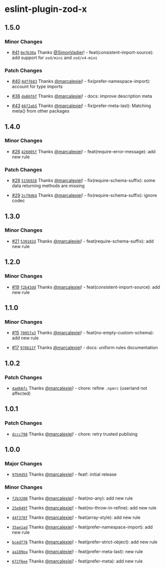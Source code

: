 # eslint-plugin-zod-x

## 1.5.0

### Minor Changes

- [#41](https://github.com/marcalexiei/eslint-plugin-zod-x/pull/41) [`0e7b30a`](https://github.com/marcalexiei/eslint-plugin-zod-x/commit/0e7b30aeddacdcc37308dd741af5a280a6646214) Thanks [@SimonVadier](https://github.com/SimonVadier)! - feat(consistent-import-source): add support for `zod/mini` and `zod/v4-mini`

### Patch Changes

- [#40](https://github.com/marcalexiei/eslint-plugin-zod-x/pull/40) [`8dff683`](https://github.com/marcalexiei/eslint-plugin-zod-x/commit/8dff6836adbf9a22952a498f180c58d214404053) Thanks [@marcalexiei](https://github.com/marcalexiei)! - fix(prefer-namespace-import): account for type imports

- [#36](https://github.com/marcalexiei/eslint-plugin-zod-x/pull/36) [`da86f6f`](https://github.com/marcalexiei/eslint-plugin-zod-x/commit/da86f6f84cbb91cca411d281402d57a4c1fcd261) Thanks [@marcalexiei](https://github.com/marcalexiei)! - docs: improve description meta

- [#43](https://github.com/marcalexiei/eslint-plugin-zod-x/pull/43) [`66f2ab5`](https://github.com/marcalexiei/eslint-plugin-zod-x/commit/66f2ab56674853d0fb580b2d153c990a1416088e) Thanks [@marcalexiei](https://github.com/marcalexiei)! - fix(prefer-meta-last): Matching meta() from other packages

## 1.4.0

### Minor Changes

- [#26](https://github.com/marcalexiei/eslint-plugin-zod-x/pull/26) [`426005f`](https://github.com/marcalexiei/eslint-plugin-zod-x/commit/426005f3ca646051309968ad38131a25908a3628) Thanks [@marcalexiei](https://github.com/marcalexiei)! - feat(require-error-message): add new rule

### Patch Changes

- [#28](https://github.com/marcalexiei/eslint-plugin-zod-x/pull/28) [`5156928`](https://github.com/marcalexiei/eslint-plugin-zod-x/commit/5156928b8fe2713e193d1f7a8d46f3d031a0c09a) Thanks [@marcalexiei](https://github.com/marcalexiei)! - fix(require-schema-suffix): some data returning methods are missing

- [#29](https://github.com/marcalexiei/eslint-plugin-zod-x/pull/29) [`2cf9d64`](https://github.com/marcalexiei/eslint-plugin-zod-x/commit/2cf9d64f641e00fc632151a93583cb2735eca900) Thanks [@marcalexiei](https://github.com/marcalexiei)! - fix(require-schema-suffix): ignore codec

## 1.3.0

### Minor Changes

- [#21](https://github.com/marcalexiei/eslint-plugin-zod-x/pull/21) [`530182d`](https://github.com/marcalexiei/eslint-plugin-zod-x/commit/530182d3d135aa85dc042ba322da551f23ae3f51) Thanks [@marcalexiei](https://github.com/marcalexiei)! - feat(require-schema-suffix): add new rule

## 1.2.0

### Minor Changes

- [#19](https://github.com/marcalexiei/eslint-plugin-zod-x/pull/19) [`f2b43dd`](https://github.com/marcalexiei/eslint-plugin-zod-x/commit/f2b43dd52faba9253a2f8610d3c7ae30c9b6c73a) Thanks [@marcalexiei](https://github.com/marcalexiei)! - feat(consistent-import-source): add new rule

## 1.1.0

### Minor Changes

- [#15](https://github.com/marcalexiei/eslint-plugin-zod-x/pull/15) [`70057a3`](https://github.com/marcalexiei/eslint-plugin-zod-x/commit/70057a31517f17a0e24566e3782025aa1b47b7d4) Thanks [@marcalexiei](https://github.com/marcalexiei)! - feat(no-empty-custom-schema): add new rule

- [#17](https://github.com/marcalexiei/eslint-plugin-zod-x/pull/17) [`978b12f`](https://github.com/marcalexiei/eslint-plugin-zod-x/commit/978b12f04ae359bfdc2da504b249b9f13b8f272a) Thanks [@marcalexiei](https://github.com/marcalexiei)! - docs: uniform rules documentation

## 1.0.2

### Patch Changes

- [`4ad66fc`](https://github.com/marcalexiei/eslint-plugin-zod-x/commit/4ad66fcaa29c0d214a0b204bec39a8ea21c45d2b) Thanks [@marcalexiei](https://github.com/marcalexiei)! - chore: refine `.npmrc` (userland not affected)

## 1.0.1

### Patch Changes

- [`dccc798`](https://github.com/marcalexiei/eslint-plugin-zod-x/commit/dccc798bffad3300e1da7de4f48d73afa7696e22) Thanks [@marcalexiei](https://github.com/marcalexiei)! - chore: retry trusted publising

## 1.0.0

### Major Changes

- [`97b9d55`](https://github.com/marcalexiei/eslint-plugin-zod-x/commit/97b9d55ad27fea0d2e4e90653bacee4f38d1ddfd) Thanks [@marcalexiei](https://github.com/marcalexiei)! - feat!: initial release

### Minor Changes

- [`f2b3200`](https://github.com/marcalexiei/eslint-plugin-zod-x/commit/f2b3200344bbf673fb432fa991a0d6b48263f74a) Thanks [@marcalexiei](https://github.com/marcalexiei)! - feat(no-any): add new rule

- [`25e049f`](https://github.com/marcalexiei/eslint-plugin-zod-x/commit/25e049fbcbb090c6b42e9bf43687a88ec2c05eb1) Thanks [@marcalexiei](https://github.com/marcalexiei)! - feat(no-throw-in-refine): add new rule

- [`44f370f`](https://github.com/marcalexiei/eslint-plugin-zod-x/commit/44f370f4d9c7594c33ff19d48991072c3b1ed2fb) Thanks [@marcalexiei](https://github.com/marcalexiei)! - feat(array-style): add new rule

- [`35ae1ad`](https://github.com/marcalexiei/eslint-plugin-zod-x/commit/35ae1ad6e9a8c2438afc17a6584bacd01334f5c7) Thanks [@marcalexiei](https://github.com/marcalexiei)! - feat(prefer-namespace-import): add new rule

- [`bcedf76`](https://github.com/marcalexiei/eslint-plugin-zod-x/commit/bcedf76533b3efc2c1a20db7c50354f5f8ae262a) Thanks [@marcalexiei](https://github.com/marcalexiei)! - feat(prefer-strict-object): add new rule

- [`aa189ea`](https://github.com/marcalexiei/eslint-plugin-zod-x/commit/aa189ea5f6a1da8f2cb79853842a2c5db60ce961) Thanks [@marcalexiei](https://github.com/marcalexiei)! - feat(prefer-meta-last): new rule

- [`672f6ee`](https://github.com/marcalexiei/eslint-plugin-zod-x/commit/672f6ee368ad3dd9a762b68542a43f705dadf6bc) Thanks [@marcalexiei](https://github.com/marcalexiei)! - feat(prefer-meta): add new rule
